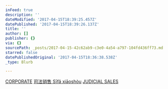 ```yaml
---
inFeed: true
description: ''
dateModified: '2017-04-15T18:39:25.457Z'
datePublished: '2017-04-15T18:39:26.137Z'
title: ''
author: []
publisher: {}
via: {}
sourcePath: _posts/2017-04-15-42c62ab9-c3e0-4a54-a797-104fd436ff73.md
starred: false
datePublishedOriginal: '2017-04-15T18:36:38.538Z'
_type: Blurb

---
```

[CORPORATE][0]
[司法销售 Sīfǎ xiāoshòu][0]
[JUDICIAL SALES][0]

[0]: http://nomeuangulodevisao.blogspot.pt/